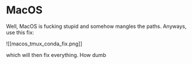 # MacOS

Well, MacOS is fucking stupid and somehow mangles the paths. Anyways, use this fix:

![[macos_tmux_conda_fix.png]]

which will then fix everything. How dumb


